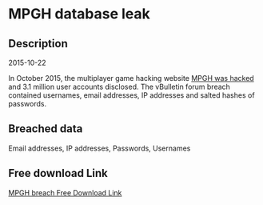 # MPGH database leak

## Description

2015-10-22

In October 2015, the multiplayer game hacking website <a href="http://www.mpgh.net">MPGH was hacked</a> and 3.1 million user accounts disclosed. The vBulletin forum breach contained usernames, email addresses, IP addresses and salted hashes of passwords.

## Breached data

Email addresses, IP addresses, Passwords, Usernames

## Free download Link

[MPGH breach Free Download Link](https://tinyurl.com/2b2k277t)